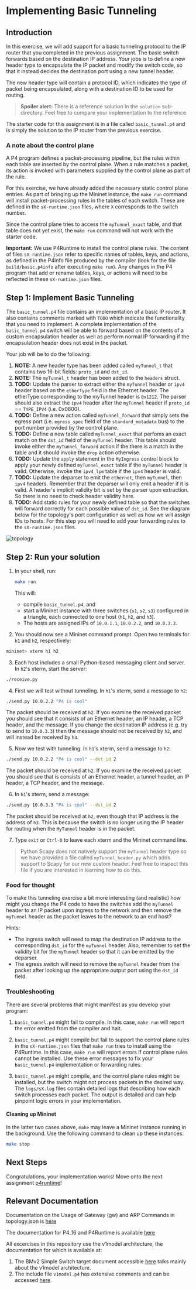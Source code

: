 <!--
SPDX-FileCopyrightText: 2018 Contributors to the P4 Project

SPDX-License-Identifier: Apache-2.0
-->

# Implementing Basic Tunneling

## Introduction

In this exercise, we will add support for a basic tunneling protocol to the IP
router that you completed in the previous assignment.  The basic switch
forwards based on the destination IP address.  Your jobs is to define a new
header type to encapsulate the IP packet and modify the switch code, so that it
instead decides the destination port using a new tunnel header.

The new header type will contain a protocol ID, which indicates the type of
packet being encapsulated, along with a destination ID to be used for routing.


> **Spoiler alert:** There is a reference solution in the `solution`
> sub-directory. Feel free to compare your implementation to the reference.

The starter code for this assignment is in a file called `basic_tunnel.p4` and
is simply the solution to the IP router from the previous exercise.


### A note about the control plane

A P4 program defines a packet-processing pipeline, but the rules within each
table are inserted by the control plane. When a rule matches a packet, its
action is invoked with parameters supplied by the control plane as part of the
rule.

For this exercise, we have already added the necessary static control plane
entries. As part of bringing up the Mininet instance, the `make run` command
will install packet-processing rules in the tables of each switch. These are
defined in the `sX-runtime.json` files, where `X` corresponds to the switch
number.

Since the control plane tries to access the `myTunnel_exact` table, and that
table does not yet exist, the `make run` command will not work with the starter
code.

**Important:** We use P4Runtime to install the control plane rules. The content
of files `sX-runtime.json` refer to specific names of tables, keys, and
actions, as defined in the P4Info file produced by the compiler (look for the
file `build/basic.p4info` after executing `make run`). Any changes in the P4
program that add or rename tables, keys, or actions will need to be reflected
in these `sX-runtime.json` files.

## Step 1: Implement Basic Tunneling

The `basic_tunnel.p4` file contains an implementation of a basic IP router.  It
also contains comments marked with `TODO` which indicate the functionality that
you need to implement. A complete implementation of the `basic_tunnel.p4`
switch will be able to forward based on the contents of a custom encapsulation
header as well as perform normal IP forwarding if the encapsulation header does
not exist in the packet.

Your job will be to do the following:

1. **NOTE:** A new header type has been added called `myTunnel_t` that contains
two 16-bit fields: `proto_id` and `dst_id`.
2. **NOTE:** The `myTunnel_t` header has been added to the `headers` struct.
2. **TODO:** Update the parser to extract either the `myTunnel` header or
`ipv4` header based on the `etherType` field in the Ethernet header. The
etherType corresponding to the myTunnel header is `0x1212`. The parser should
also extract the `ipv4` header after the `myTunnel` header if `proto_id` ==
`TYPE_IPV4` (i.e.  0x0800).
3. **TODO:** Define a new action called `myTunnel_forward` that simply sets the
egress port (i.e. `egress_spec` field of the `standard_metadata` bus) to the
port number provided by the control plane.
4. **TODO:** Define a new table called `myTunnel_exact` that perfoms an exact
match on the `dst_id` field of the `myTunnel` header. This table should invoke
either the `myTunnel_forward` action if the there is a match in the table and
it should invoke the `drop` action otherwise.
5. **TODO:** Update the `apply` statement in the `MyIngress` control block to
apply your newly defined `myTunnel_exact` table if the `myTunnel` header is
valid. Otherwise, invoke the `ipv4_lpm` table if the `ipv4` header is valid.
6. **TODO:** Update the deparser to emit the `ethernet`, then `myTunnel`, then
`ipv4` headers. Remember that the deparser will only emit a header if it is
valid. A header's implicit validity bit is set by the parser upon extraction.
So there is no need to check header validity here.
7. **TODO:** Add static rules for your newly defined table so that the switches
will forward correctly for each possible value of `dst_id`. See the diagram
below for the topology's port configuration as well as how we will assign IDs
to hosts. For this step you will need to add your forwarding rules to the
`sX-runtime.json` files.

![topology](./topo.png)

## Step 2: Run your solution

1. In your shell, run:
   ```bash
   make run
   ```
   This will:
   * compile `basic_tunnel.p4`, and
   * start a Mininet instance with three switches (`s1`, `s2`, `s3`) configured
     in a triangle, each connected to one host (`h1`, `h2`, and `h3`).
   * The hosts are assigned IPs of `10.0.1.1`, `10.0.2.2`, and `10.0.3.3`.

2. You should now see a Mininet command prompt. Open two terminals for `h1` and
`h2`, respectively:
  ```bash
  mininet> xterm h1 h2
  ```
3. Each host includes a small Python-based messaging client and server. In
`h2`'s xterm, start the server:
  ```bash
  ./receive.py
  ```
4. First we will test without tunneling. In `h1`'s xterm, send a message to
`h2`:
  ```bash
  ./send.py 10.0.2.2 "P4 is cool"
  ```
  The packet should be received at `h2`. If you examine the received packet
  you should see that it consists of an Ethernet header, an IP header, a TCP
  header, and the message. If you change the destination IP address (e.g. try
  to send to `10.0.3.3`) then the message should not be received by `h2`, and
  will instead be received by `h3`.
  
5. Now we test with tunneling. In `h1`'s xterm, send a message to `h2`:
  ```bash
  ./send.py 10.0.2.2 "P4 is cool" --dst_id 2
  ```
  The packet should be received at `h2`. If you examine the received packet you
  should see that is consists of an Ethernet header, a tunnel header, an IP header,
  a TCP header, and the message.
  
6. In `h1`'s xterm, send a message:
  ```bash
  ./send.py 10.0.3.3 "P4 is cool" --dst_id 2
  ```
  The packet should be received at `h2`, even though that IP address is the address
  of `h3`. This is because the switch is no longer using the IP header for routing
  when the `MyTunnel` header is in the packet.
  
7. Type `exit` or `Ctrl-D` to leave each xterm and the Mininet command line.


> Python Scapy does not natively support the `myTunnel` header type so we have
> provided a file called `myTunnel_header.py` which adds support to Scapy for
> our new custom header. Feel free to inspect this file if you are interested
> in learning how to do this.

### Food for thought

To make this tunneling exercise a bit more interesting (and realistic) how
might you change the P4 code to have the switches add the `myTunnel` header to
an IP packet upon ingress to the network and then remove the `myTunnel` header
as the packet leaves to the network to an end host?

Hints:

 - The ingress switch will need to map the destination IP address to the
   corresponding `dst_id` for the `myTunnel` header. Also, remember to set the
validity bit for the `myTunnel` header so that it can be emitted by the
deparser.
 - The egress switch will need to remove the `myTunnel` header from the packet
   after looking up the appropriate output port using the `dst_id` field.

### Troubleshooting

There are several problems that might manifest as you develop your program:

1. `basic_tunnel.p4` might fail to compile. In this case, `make run` will
report the error emitted from the compiler and halt.

2. `basic_tunnel.p4` might compile but fail to support the control plane rules
in the `sX-runtime.json` files that `make run` tries to install using the
P4Runtime. In this case, `make run` will report errors if control plane rules
cannot be installed. Use these error messages to fix your `basic_tunnel.p4`
implementation or forwarding rules.

3. `basic_tunnel.p4` might compile, and the control plane rules might be
installed, but the switch might not process packets in the desired way. The
`logs/sX.log` files contain detailed logs that describing how
each switch processes each packet. The output is detailed and can help pinpoint
logic errors in your implementation.

#### Cleaning up Mininet

In the latter two cases above, `make` may leave a Mininet instance running in
the background. Use the following command to clean up these instances:

```bash
make stop
```

## Next Steps

Congratulations, your implementation works! Move onto the next assignment
[p4runtime](../p4runtime)!

## Relevant Documentation

Documentation on the Usage of Gateway (gw) and ARP Commands in topology.json is [here](https://github.com/p4lang/tutorials/tree/master/exercises/basic#the-use-of-gateway-gw-and-arp-commands-in-topologyjson)

The documentation for P4_16 and P4Runtime is available [here](https://p4.org/specs/)

All excercises in this repository use the v1model architecture, the documentation for which is available at:
1. The BMv2 Simple Switch target document accessible [here](https://github.com/p4lang/behavioral-model/blob/master/docs/simple_switch.md) talks mainly about the v1model architecture.
2. The include file `v1model.p4` has extensive comments and can be accessed [here](https://github.com/p4lang/p4c/blob/master/p4include/v1model.p4).
